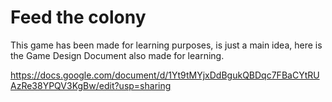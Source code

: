 # Feed the colony

This game has been made for learning purposes, is just a main idea, here is the Game Design Document also made for learning.

https://docs.google.com/document/d/1Yt9tMYjxDdBgukQBDqc7FBaCYtRUAzRe38YPQV3KgBw/edit?usp=sharing
